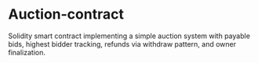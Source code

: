 # Auction-contract
Solidity smart contract implementing a simple auction system with payable bids, highest bidder tracking, refunds via withdraw pattern, and owner finalization.
